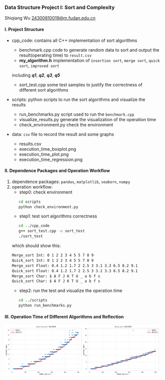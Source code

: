 ### Data Structure Project I: Sort and Complexity
Shiqiang Wu 24300810019@m.fudan.edu.cn
#### I. Project Structure
+ cpp_code: contains all C++ implementation of sort algorithms
   + benchmark.cpp
    code to generate random data to sort and output the result(operating time) to `result.csv`
   + **my_algorithm.h**
    implementation of `insertion sort`, `merge sort`, `quick sort`, `improved sort`
     
    including ***q1***, ***q2***, ***q3***, ***q5***
   + sort_test.cpp
    some test samples to justify the correctness of different sort algorithms
+ scripts: python scripts to run the sort algorithms and visualize the results
   + run_benchmarks.py
    script used to run the `benchmark.cpp`
   + visualize_results.py
    generate the visualization of the operation time
   + check_environment.py 
    check the environment
+ data: `csv` file to record the result and some graphs
   + results.csv  
   + execution_time_boxplot.png
   + execution_time_plot.png
   + execution_time_regression.png

#### II. Dependence Packages and Operation Workflow
1. dependence packages:
   `pandas`, `matplotlib`, `seaborn`, `numpy`
2. operation workflow:
   + step0: check environment
   ```bash
      cd scripts
      python check_environment.py
   ```
   + step1: test sort algorithms correctness
   ```bash
      cd ../cpp_code
      g++ sort_test.cpp -o sort_test
      ./sort_test
   ``` 
   which should show this:
   ```bash
   Merge_sort Int: 0 1 2 2 3 4 5 5 7 8 9 
   Quick_sort Int: 0 1 2 2 3 4 5 5 7 8 9 
   Merge_sort Float: 0.4 1.2 1.7 2 2.5 3 3.1 3.3 6.5 8.2 9.1 
   Quick_sort Float: 0.4 1.2 1.7 2 2.5 3 3.1 3.3 6.5 8.2 9.1 
   Merge_sort Char: $ A F J K T U _ a b f s 
   Quick_sort Char: $ A F J K T U _ a b f s 
   ```
   + step2: run the test and visualize the operation time
   ```bash
      cd ../scripts
      python run_benchmarks.py
   ```
#### III. Operation Time of Different Algorithms and Reflection
![execution time plot](data/execution_time_plot.png)
